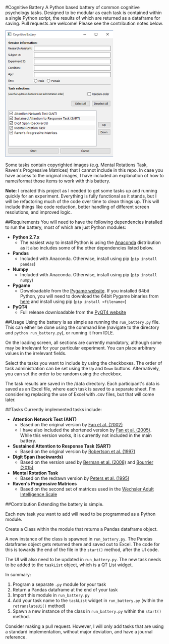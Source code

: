 #Cognitive Battery
A Python based battery of common cognitive psychology tasks. Designed to be modular as each task is contained within a single Python script, the results of which are returned as a dataframe for saving. Pull requests are welcome! Please see the contribution notes below.

![Battery loading screen](/images/load_screen.png)

Some tasks contain copyrighted images (e.g. Mental Rotations Task, Raven's Progressive Matrices) that I cannot include in this repo. In case you have access to the original images, I have included an explanation of how to name/format those items to work with this battery.

**Note**: I created this project as I needed to get some tasks up and running quickly for an experiment. Everything is fully functional as it stands, but I will be refactoring much of the code over time to clean things up. This will include things like code reduction, better handling of different screen resolutions, and improved logic.

##Requirements
You will need to have the following dependencies installed to run the battery, most of which are just Python modules:

* **Python 2.7.x**
  - The easiest way to install Python is using the [Anaconda](https://www.continuum.io/downloads) distribution as it also includes some of the other dependencies listed below.
* **Pandas**
  - Included with Anaconda. Otherwise, install using pip (`pip install pandas`)
* **Numpy**
  - Included with Anaconda. Otherwise, install using pip (`pip install numpy`)
* **Pygame**
  - Downloadable from the [Pygame website](http://www.pygame.org/download.shtml). If you installed 64bit Python, you will need to download the 64bit Pygame binaries from [here](http://www.lfd.uci.edu/~gohlke/pythonlibs/#pygame) and install using pip (`pip install <filename>`)
* **PyQT4**
  - Full release downloadable from the [PyQT4 website](https://www.riverbankcomputing.com/software/pyqt/download)

##Usage
Using the battery is as simple as running the `run_battery.py` file. This can either be done using the command line (navigate to the directory and `python run_battery.py`), or running it from IDLE.

On the loading screen, all sections are currently mandatory, although some may be irrelevant for your particular experiment. You can place arbitrary values in the irrelevant fields.

Select the tasks you want to include by using the checkboxes. The order of task administration can be set using the `Up` and `Down` buttons. Alternatively, you can set the order to be random using the checkbox.

The task results are saved in the /data directory. Each participant's data is saved as an Excel file, where each task is saved to a separate sheet. I'm considering replacing the use of Excel with .csv files, but that will come later.

##Tasks
Currently implemented tasks include:

* **Attention Network Test (ANT)**
  - Based on the original version by [Fan et al. (2002)](http://www.mitpressjournals.org/doi/abs/10.1162/089892902317361886#.VlEwI9irSHs)
  - I have also included the shortened version by [Fan et al. (2005)](http://www.sciencedirect.com/science/article/pii/S1053811905000984). While this version works, it is currently not included in the main battery.
* **Sustained Attention to Response Task (SART)**
  - Based on the original version by [Robertson et al. (1997)](http://www.sciencedirect.com/science/article/pii/S0028393297000158)
* **Digit Span (backwards)**
  - Based on the version used by [Berman et al. (2008)](http://pss.sagepub.com/content/19/12/1207) and [Bourrier (2015)](https://open.library.ubc.ca/cIRcle/collections/ubctheses/24/items/1.0166677)
* **Mental Rotation Task**
  - Based on the redrawn version by [Peters et al. (1995)](http://www.ncbi.nlm.nih.gov/pubmed/7546667)
* **Raven's Progressive Matrices**
  - Based on the second set of matrices used in the [Wechsler Adult Intelligence Scale](https://en.wikipedia.org/wiki/Wechsler_Adult_Intelligence_Scale#WAIS-IV)

##Contribution
Extending the battery is simple.

Each new task you want to add will need to be programmed as a Python module.

Create a Class within the module that returns a Pandas dataframe object.

A new instance of the class is spawned in `run_battery.py`. The Pandas dataframe object gets returned there and saved out to Excel. The code for this is towards the end of the file in the `start()` method, after the UI code.

The UI will also need to be updated in `run_battery.py`. The new task needs to be added to the `taskList` object, which is a QT List widget.

In summary:

1. Program a separate `.py` module for your task
2. Return a Pandas dataframe at the end of your task
3. Import this module in `run_battery.py`
4. Add your task name to the `taskList` widget in `run_battery.py` (within the `retranslateUi()` method)
5. Spawn a new instance of the class in `run_battery.py` within the `start()` method.

Consider making a pull request. However, I will only add tasks that are using a standard implementation, without major deviation, and have a journal reference.
